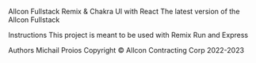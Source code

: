 Allcon Fullstack Remix & Chakra UI with React
The latest version of the Allcon Fullstack

Instructions
This project is meant to be used with Remix Run and Express

Authors
Michail Proios
Copyright ©
Allcon Contracting Corp 2022-2023

